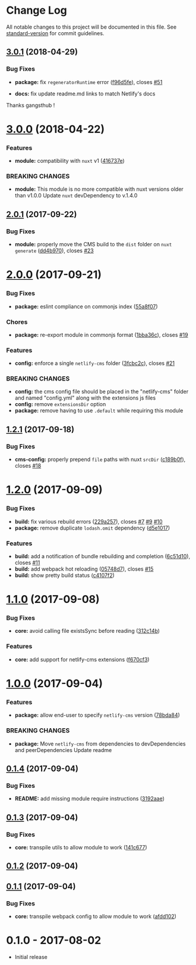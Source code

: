 # Change Log

All notable changes to this project will be documented in this file. See [standard-version](https://github.com/conventional-changelog/standard-version) for commit guidelines.

<a name="3.0.1"></a>
## [3.0.1](https://github.com/medfreeman/nuxt-netlify-cms-module/compare/v3.0.0...v3.0.1) (2018-04-29)


### Bug Fixes

* **package:** fix `regeneratorRuntime` error ([f96d5fe](https://github.com/medfreeman/nuxt-netlify-cms-module/commit/f96d5fe)), closes [#51](https://github.com/medfreeman/nuxt-netlify-cms-module/issues/51)

* **docs:** fix update readme.md links to match Netlify's docs

Thanks gangsthub !



<a name="3.0.0"></a>
# [3.0.0](https://github.com/medfreeman/nuxt-netlify-cms-module/compare/v2.0.1...v3.0.0) (2018-04-22)


### Features

* **module:** compatibility with `nuxt` v1 ([416737e](https://github.com/medfreeman/nuxt-netlify-cms-module/commit/416737e))


### BREAKING CHANGES

* **module:** This module is no more compatible with nuxt versions older than v1.0.0
Update `nuxt` devDependency to v.1.4.0



<a name="2.0.1"></a>
## [2.0.1](https://github.com/medfreeman/nuxt-netlify-cms-module/compare/v2.0.0...v2.0.1) (2017-09-22)


### Bug Fixes

* **module:** properly move the CMS build to the `dist` folder on `nuxt generate` ([dd4b970](https://github.com/medfreeman/nuxt-netlify-cms-module/commit/dd4b970)), closes [#23](https://github.com/medfreeman/nuxt-netlify-cms-module/issues/23)



<a name="2.0.0"></a>
# [2.0.0](https://github.com/medfreeman/nuxt-netlify-cms-module/compare/v1.2.1...v2.0.0) (2017-09-21)


### Bug Fixes

* **package:** eslint compliance on commonjs index ([55a8f07](https://github.com/medfreeman/nuxt-netlify-cms-module/commit/55a8f07))


### Chores

* **package:** re-export module in commonjs format ([1bba36c](https://github.com/medfreeman/nuxt-netlify-cms-module/commit/1bba36c)), closes [#19](https://github.com/medfreeman/nuxt-netlify-cms-module/issues/19)


### Features

* **config:** enforce a single `netlify-cms` folder ([3fcbc2c](https://github.com/medfreeman/nuxt-netlify-cms-module/commit/3fcbc2c)), closes [#21](https://github.com/medfreeman/nuxt-netlify-cms-module/issues/21)


### BREAKING CHANGES

* **config:** the cms config file should be placed in the "netlify-cms" folder and named "config.yml" along with the extensions js files
* **config:** remove `extensionsDir` option
* **package:** remove having to use `.default` while requiring this module



<a name="1.2.1"></a>
## [1.2.1](https://github.com/medfreeman/nuxt-netlify-cms-module/compare/v1.2.0...v1.2.1) (2017-09-18)


### Bug Fixes

* **cms-config:** properly prepend `file` paths with nuxt `srcDir` ([c189b0f](https://github.com/medfreeman/nuxt-netlify-cms-module/commit/c189b0f)), closes [#18](https://github.com/medfreeman/nuxt-netlify-cms-module/issues/18)



<a name="1.2.0"></a>
# [1.2.0](https://github.com/medfreeman/nuxt-netlify-cms-module/compare/v1.1.0...v1.2.0) (2017-09-09)


### Bug Fixes

* **build:** fix various rebuild errors ([229a257](https://github.com/medfreeman/nuxt-netlify-cms-module/commit/229a257)), closes [#7](https://github.com/medfreeman/nuxt-netlify-cms-module/issues/7) [#9](https://github.com/medfreeman/nuxt-netlify-cms-module/issues/9) [#10](https://github.com/medfreeman/nuxt-netlify-cms-module/issues/10)
* **package:** remove duplicate `lodash.omit` dependency ([d5e1017](https://github.com/medfreeman/nuxt-netlify-cms-module/commit/d5e1017))


### Features

* **build:** add a notification of bundle rebuilding and completion ([6c51d10](https://github.com/medfreeman/nuxt-netlify-cms-module/commit/6c51d10)), closes [#11](https://github.com/medfreeman/nuxt-netlify-cms-module/issues/11)
* **build:** add webpack hot reloading ([05748d7](https://github.com/medfreeman/nuxt-netlify-cms-module/commit/05748d7)), closes [#15](https://github.com/medfreeman/nuxt-netlify-cms-module/issues/15)
* **build:** show pretty build status ([c4107f2](https://github.com/medfreeman/nuxt-netlify-cms-module/commit/c4107f2))



<a name="1.1.0"></a>
# [1.1.0](https://github.com/medfreeman/nuxt-netlify-cms-module/compare/v1.0.0...v1.1.0) (2017-09-08)


### Bug Fixes

* **core:** avoid calling file existsSync before reading ([312c14b](https://github.com/medfreeman/nuxt-netlify-cms-module/commit/312c14b))


### Features

* **core:** add support for netlify-cms extensions ([f670cf3](https://github.com/medfreeman/nuxt-netlify-cms-module/commit/f670cf3))



<a name="1.0.0"></a>
# [1.0.0](https://github.com/medfreeman/nuxt-netlify-cms-module/compare/v0.1.4...v1.0.0) (2017-09-04)


### Features

* **package:** allow end-user to specify `netlify-cms` version ([78bda84](https://github.com/medfreeman/nuxt-netlify-cms-module/commit/78bda84))


### BREAKING CHANGES

* **package:** Move `netlify-cms` from dependencies to devDependencies and peerDependencies
Update readme



<a name="0.1.4"></a>
## [0.1.4](https://github.com/medfreeman/nuxt-netlify-cms-module/compare/v0.1.3...v0.1.4) (2017-09-04)


### Bug Fixes

* **README:** add missing module require instructions ([3192aae](https://github.com/medfreeman/nuxt-netlify-cms-module/commit/3192aae))



<a name="0.1.3"></a>
## [0.1.3](https://github.com/medfreeman/nuxt-netlify-cms-module/compare/v0.1.2...v0.1.3) (2017-09-04)


### Bug Fixes

* **core:** transpile utils to allow module to work ([141c677](https://github.com/medfreeman/nuxt-netlify-cms-module/commit/141c677))



<a name="0.1.2"></a>
## [0.1.2](https://github.com/medfreeman/nuxt-netlify-cms-module/compare/v0.1.1...v0.1.2) (2017-09-04)



<a name="0.1.1"></a>
## [0.1.1](https://github.com/medfreeman/nuxt-netlify-cms-module/compare/0.1.0...0.1.1) (2017-09-04)


### Bug Fixes

* **core:** transpile webpack config to allow module to work ([afdd102](https://github.com/medfreeman/nuxt-netlify-cms-module/commit/afdd102))



# 0.1.0 - 2017-08-02

- Initial release

